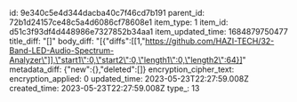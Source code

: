 id: 9e340c5e4d344dacba40c7f46cd7b191
parent_id: 72b1d24157ce48c5a4d6086cf78608e1
item_type: 1
item_id: d51c3f93df4d448986e7327852b34aa1
item_updated_time: 1684879750477
title_diff: "[]"
body_diff: "[{\"diffs\":[[1,\"https://github.com/HAZI-TECH/32-Band-LED-Audio-Spectrum-Analyzer\"]],\"start1\":0,\"start2\":0,\"length1\":0,\"length2\":64}]"
metadata_diff: {"new":{},"deleted":[]}
encryption_cipher_text: 
encryption_applied: 0
updated_time: 2023-05-23T22:27:59.008Z
created_time: 2023-05-23T22:27:59.008Z
type_: 13